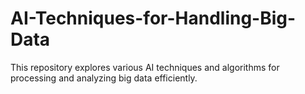 # AI-Techniques-for-Handling-Big-Data
This repository explores various AI techniques and algorithms for processing and analyzing big data efficiently.
